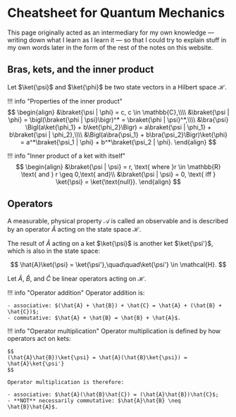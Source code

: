 # Cheatsheet for Quantum Mechanics
This page originally acted as an intermediary for my own knowledge &mdash; writing down what I learn as I learn it &mdash; so that I could try to explain stuff in my own words later in the form of the rest of the notes on this website.

## Bras, kets, and the inner product
Let $\ket{\psi}$ and $\ket{\phi}$ be two state vectors in a Hilbert space $\mathcal{H}$.

!!! info "Properties of the inner product"
    $$
    \begin{align}
        &\braket{\psi | \phi} = c, c \in \mathbb{C},\\\\
        &\braket{\psi | \phi} = \bigl(\braket{\phi | \psi}\bigr)^* = \braket{\phi | \psi}^*,\\\\
        &\bra{\psi} \Bigl(a\ket{\phi_1} + b\ket{\phi_2}\Bigr) = a\braket{\psi | \phi_1} + b\braket{\psi | \phi_2},\\\\
        &\Bigl(a\bra{\psi_1} + b\bra{\psi_2}\Bigr)\ket{\phi} = a^*\braket{\psi_1 | \phi} + b^*\braket{\psi_2 | \phi}.
    \end{align}
    $$

!!! info "Inner product of a ket with itself"
    $$
    \begin{align}
        &\braket{\psi | \psi} = r, \text{ where }r \in \mathbb{R} \text{ and } r \geq 0,\text{ and}\\
        &\braket{\psi | \psi} = 0, \text{ iff } \ket{\psi} = \ket{\text{null}}.
    \end{align}
    $$

## Operators
A measurable, physical property $\mathcal{A}$ is called an observable and is described by an operator $\hat{A}$ acting on the state space $\mathcal{H}$.

The result of $\hat{A}$ acting on a ket $\ket{\psi}$ is another ket $\ket{\psi'}$, which is also in the state space:

$$
\hat{A}\ket{\psi} = \ket{\psi'},\quad\quad\ket{\psi'} \in \mathcal{H}.
$$

Let $\hat{A}$, $\hat{B}$, and $\hat{C}$ be linear operators acting on $\mathcal{H}$.

!!! info "Operator addition"
    Operator addition is:

    - associative: $(\hat{A} + \hat{B}) + \hat{C} = \hat{A} + (\hat{B} + \hat{C})$;
    - commutative: $\hat{A} + \hat{B} = \hat{B} + \hat{A}$.

!!! info "Operator multiplication"
    Operator multiplication is defined by how operators act on kets:
    
    $$
    (\hat{A}\hat{B})\ket{\psi} = \hat{A}(\hat{B}\ket{\psi}) = \hat{A}\ket{\psi'}
    $$

    Operator multiplication is therefore:
    
    - associative: $\hat{A}(\hat{B}\hat{C}) = (\hat{A}\hat{B})\hat{C}$;
    - **NOT** necessarily commutative: $\hat{A}\hat{B} \neq \hat{B}\hat{A}$.